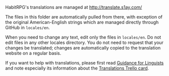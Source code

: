 HabitRPG's translations are managed at http://translate.s1ay.com/

The files in this folder are automatically pulled from there, with exception of the original American-English strings
which are managed directly through GitHub in `locales/en`.

When you need to change any text, edit only the files in `locales/en`.
Do not edit files in any other locales directory. You do not need to
request that your changes be translated; changes are automatically
copied to the translation website on a regular basis.

If you want to help with translations, please first read [Guidance for
Linguists](http://habitica.fandom.com/wiki/Guidance_for_Linguists) and
note especially its information about the [Translations Trello card](https://trello.com/c/SvTsLdRF/12-translations).
